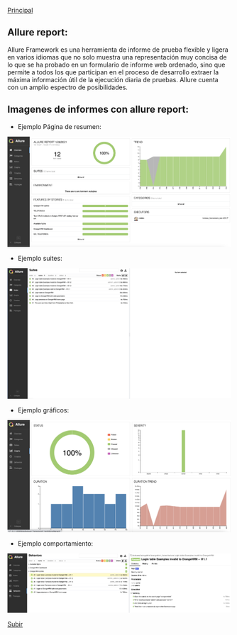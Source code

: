<a name='top'></a>
[Principal](../README.md)<br/>

## Allure report:
Allure Framework es una herramienta de informe de prueba flexible y ligera en varios idiomas que no solo muestra una representación muy concisa de lo que se ha probado en un formulario de informe web ordenado, sino que permite a todos los que participan en el proceso de desarrollo extraer la máxima información útil de la ejecución diaria de pruebas.
Allure cuenta con un amplio espectro de posibilidades.

## Imagenes de informes con allure report:

- Ejemplo Página de resumen:

![graph](graphs.png) 

- Ejemplo suites:

![suite](suites.png) 

- Ejemplo gráficos:

![graph](graphs1.png)

- Ejemplo comportamiento:

![behaviors](behaviors.png) 

[Subir](#top)

